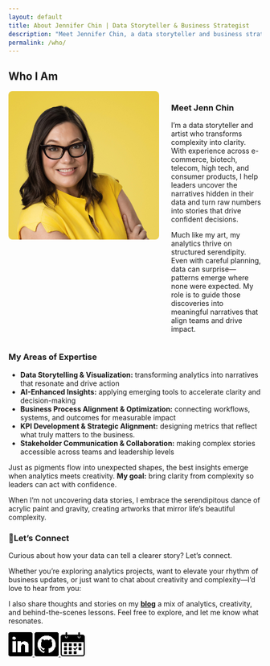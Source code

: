 ```yaml
---
layout: default
title: About Jennifer Chin | Data Storyteller & Business Strategist
description: "Meet Jennifer Chin, a data storyteller and business strategist who transforms complex information into clear narratives that drive confident decisions."
permalink: /who/
---
```


## Who I Am
<div style="display: flex; align-items: flex-start; gap: 1.5rem; flex-wrap: wrap;">
  <img src="/assets/images/linkedinbiocrop.jpeg" alt="Jenn Chin headshot" style="width: 100%; max-width: 300px; height: auto; border-radius: 8px; align-self: flex-start;">
  
  <div style="flex: 1;">  
    <H3>Meet Jenn Chin</H3>
    <p>I’m a data storyteller and artist who transforms complexity into clarity. With experience across e-commerce, biotech, telecom, high tech, and consumer products, I help leaders uncover the narratives hidden in their data and turn raw numbers into stories that drive confident decisions.</p>
    <p>Much like my art, my analytics thrive on structured serendipity. Even with careful planning, data can surprise—patterns emerge where none were expected. My role is to guide those discoveries into meaningful narratives that align teams and drive impact.</p>
    
  </div>
</div>

### My Areas of Expertise  

- **Data Storytelling & Visualization:** transforming analytics into narratives that resonate and drive action 
- **AI-Enhanced Insights:** applying emerging tools to accelerate clarity and decision-making 
- **Business Process Alignment & Optimization:** connecting workflows, systems, and outcomes for measurable impact  
- **KPI Development & Strategic Alignment:** designing metrics that reflect what truly matters to the business. 
- **Stakeholder Communication & Collaboration:** making complex stories accessible across teams and leadership levels 

Just as pigments flow into unexpected shapes, the best insights emerge when analytics meets creativity. **My goal:** bring clarity from complexity so leaders can act with confidence.  

When I’m not uncovering data stories, I embrace the serendipitous dance of acrylic paint and gravity, creating artworks that mirror life’s beautiful complexity.

### 👋Let’s Connect

Curious about how your data can tell a clearer story? Let’s connect.  

Whether you’re exploring analytics projects, want to elevate your rhythm of business updates, or just want to chat about creativity and complexity—I’d love to hear from you:

I also share thoughts and stories on my **[blog](/pages/why.md)** a mix of analytics, creativity, and behind-the-scenes lessons. Feel free to explore, and let me know what resonates.

<div class="social-icons">
  <a href="https://linkedin.com/in/jennchin" target="_blank" aria-label="LinkedIn profile: Jennifer Chin">
    <img src="/assets/images/social/linkedin.png" alt="LinkedIn logo" />
  </a>
  <a href="https://github.com/SheHasMoxie" target="_blank" aria-label="GitHub profile: SheHasMoxie">
    <img src="/assets/images/social/github.png" alt="GitHub logo" />
  </a>
  <a href="https://cal.com/jennchin" target="_blank" aria-label="Schedule a meeting with Jennifer Chin">
    <img src="/assets/images/social/calendar.png" alt="Calendar icon for booking a chat" />
  </a>
</div>
